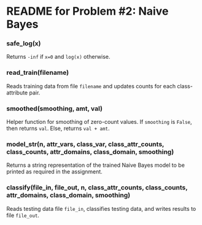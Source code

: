 # README for Problem \#2: Naive Bayes

### safe_log(x)
Returns `-inf` if `x=0` and `log(x)` otherwise.

### read_train(filename)
Reads training data from file `filename` and updates counts for each class-attribute pair.

### smoothed(smoothing, amt, val)
Helper function for smoothing of zero-count values. If `smoothing` is `False`, then returns `val`. Else, returns `val + amt`.

### model_str(n, attr_vars, class_var, class_attr_counts, class_counts, attr_domains, class_domain, smoothing)
Returns a string representation of the trained Naive Bayes model to be printed as required in the assignment.

### classify(file_in, file_out, n, class_attr_counts, class_counts, attr_domains, class_domain, smoothing)
Reads testing data file `file_in`, classifies testing data, and writes results to file `file_out`.